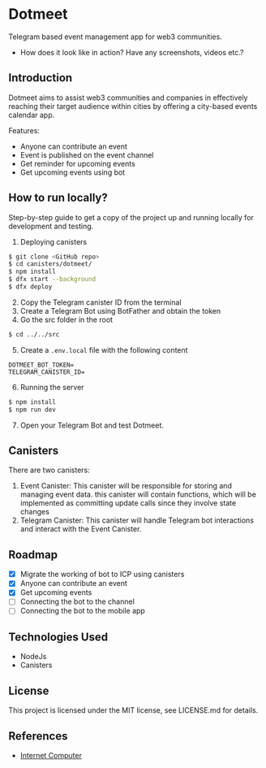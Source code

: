 # Dotmeet
Telegram based event management app for web3 communities. 
- How does it look like in action? Have any screenshots, videos etc.?


## Introduction
Dotmeet aims to assist web3 communities and companies in effectively reaching their target audience within cities by offering a city-based events calendar app.

Features:
- Anyone can contribute an event
- Event is published on the event channel
- Get reminder for upcoming events
- Get upcoming events using bot


## How to run locally?
Step-by-step guide to get a copy of the project up and running locally for development and testing.

1. Deploying canisters
   
```bash
$ git clone <GitHub repo>
$ cd canisters/dotmeet/
$ npm install
$ dfx start --background
$ dfx deploy
```
2. Copy the Telegram canister ID from the terminal
3. Create a Telegram Bot using BotFather and obtain the token
4. Go the src folder in the root
```bash
$ cd ../../src
```
5. Create a `.env.local` file with the following content
```
DOTMEET_BOT_TOKEN= 
TELEGRAM_CANISTER_ID=
```
6. Running the server
```bash
$ npm install
$ npm run dev
```
7. Open your Telegram Bot and test Dotmeet.


## Canisters

There are two canisters:
1. Event Canister: This canister will be responsible for storing and managing event data. this canister will contain functions, which will be implemented as committing update calls since they involve state changes
2. Telegram Canister: This canister will handle Telegram bot interactions and interact with the Event Canister.
## Roadmap

- [x] Migrate the working of bot to ICP using canisters
- [x] Anyone can contribute an event 
- [x] Get upcoming events 
- [ ] Connecting the bot to the channel
- [ ] Connecting the bot to the mobile app

## Technologies Used

- NodeJs
- Canisters


## License
This project is licensed under the MIT license, see LICENSE.md for details. 


## References
- [Internet Computer](https://internetcomputer.org)

